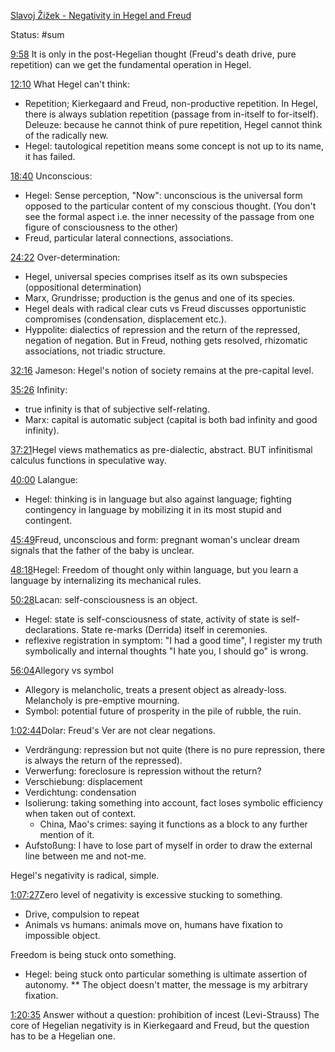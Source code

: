 
[Slavoj Žižek - Negativity in Hegel and Freud](https://www.youtube.com/watch?v=aKrH5O2ZB7E)

Status: #sum  

[9:58](https://www.youtube.com/watch?v=aKrH5O2ZB7E&t=598) It is only in the post-Hegelian thought (Freud's death drive, pure repetition) can we get the fundamental operation in Hegel.

[12:10](https://www.youtube.com/watch?v=aKrH5O2ZB7E&t=730) What Hegel can't think:
- Repetition; Kierkegaard and Freud, non-productive repetition. In Hegel, there is always sublation repetition (passage from in-itself to for-itself). Deleuze: because he cannot think of pure repetition, Hegel cannot think of the radically new.
- Hegel: tautological repetition means some concept is not up to its name, it has failed.

[18:40](https://www.youtube.com/watch?v=aKrH5O2ZB7E&t=1120) Unconscious:
- Hegel: Sense perception, "Now": unconscious is the universal form opposed to the particular content of my conscious thought. (You don't see the formal aspect i.e. the inner necessity of the passage from one figure of consciousness to the other)
- Freud, particular lateral connections, associations.

[24:22](https://www.youtube.com/watch?v=aKrH5O2ZB7E&t=1462) Over-determination:
- Hegel, universal species comprises itself as its own subspecies (oppositional determination)
- Marx, Grundrisse; production is the genus and one of its species.
- Hegel deals with radical clear cuts vs Freud discusses opportunistic compromises (condensation, displacement etc.).
- Hyppolite: dialectics of repression and the return of the repressed, negation of negation. But in Freud, nothing gets resolved, rhizomatic associations, not triadic structure.

[32:16](https://www.youtube.com/watch?v=aKrH5O2ZB7E&t=1936) Jameson: Hegel's notion of society remains at the pre-capital level.

[35:26](https://www.youtube.com/watch?v=aKrH5O2ZB7E&t=2126) Infinity:
- true infinity is that of subjective self-relating.
- Marx: capital is automatic subject (capital is both bad infinity and good infinity).

[37:21](https://www.youtube.com/watch?v=aKrH5O2ZB7E&t=2241)Hegel views mathematics as pre-dialectic, abstract. BUT infinitismal calculus functions in speculative way.

[40:00](https://www.youtube.com/watch?v=aKrH5O2ZB7E&t=2400) Lalangue:
- Hegel: thinking is in language but also against language; fighting contingency in language by mobilizing it in its most stupid and contingent.

[45:49](https://www.youtube.com/watch?v=aKrH5O2ZB7E&t=2749)Freud, unconscious and form: pregnant woman's unclear dream signals that the father of the baby is unclear.

[48:18](https://www.youtube.com/watch?v=aKrH5O2ZB7E&t=2898)Hegel: Freedom of thought only within language, but you learn a language by internalizing its mechanical rules.

[50:28](https://www.youtube.com/watch?v=aKrH5O2ZB7E&t=3028)Lacan: self-consciousness is an object.
- Hegel: state is self-consciousness of state, activity of state is self-declarations. State re-marks (Derrida) itself in ceremonies.
- reflexive registration in symptom: "I had a good time", I register my truth symbolically and internal thoughts "I hate you, I should go" is wrong.

[56:04](https://www.youtube.com/watch?v=aKrH5O2ZB7E&t=3364)Allegory vs symbol
- Allegory is melancholic, treats a present object as already-loss. Melancholy is pre-emptive mourning.
- Symbol: potential future of prosperity in the pile of rubble, the ruin.

[1:02:44](https://www.youtube.com/watch?v=aKrH5O2ZB7E&t=3764)Dolar: Freud's Ver are not clear negations.
- Verdrängung: repression but not quite (there is no pure repression, there is always the return of the repressed).
- Verwerfung: foreclosure is repression without the return?
- Verschiebung: displacement
- Verdichtung: condensation
- Isolierung: taking something into account, fact loses symbolic efficiency when taken out of context.
	- China, Mao's crimes: saying it functions as a block to any further mention of it.
- Aufstoßung: I have to lose part of myself in order to draw the external line between me and not-me.

Hegel's negativity is radical, simple.

[1:07:27](https://www.youtube.com/watch?v=aKrH5O2ZB7E&t=4047)Zero level of negativity is excessive stucking to something.
- Drive, compulsion to repeat
- Animals vs humans: animals move on, humans have fixation to impossible object.

Freedom is being stuck onto something.
- Hegel: being stuck onto particular something is ultimate assertion of autonomy.
** The object doesn't matter, the message is my arbitrary fixation.

[1:20:35](https://www.youtube.com/watch?v=aKrH5O2ZB7E&t=4835)
Answer without a question: prohibition of incest (Levi-Strauss)
The core of Hegelian negativity is in Kierkegaard and Freud, but the question has to be a Hegelian one.

